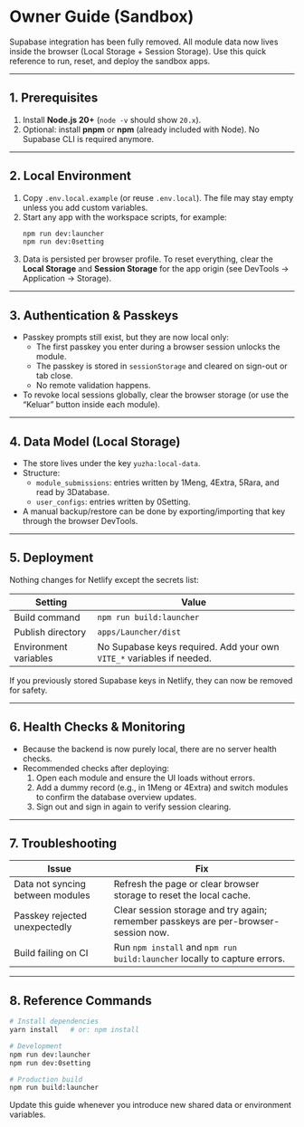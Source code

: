 ﻿# Owner Guide (Sandbox)

Supabase integration has been fully removed. All module data now lives inside the browser (Local Storage + Session Storage). Use this quick reference to run, reset, and deploy the sandbox apps.

---

## 1. Prerequisites

1. Install **Node.js 20+** (`node -v` should show `20.x`).
2. Optional: install **pnpm** or **npm** (already included with Node). No Supabase CLI is required anymore.

---

## 2. Local Environment

1. Copy `.env.local.example` (or reuse `.env.local`). The file may stay empty unless you add custom variables.
2. Start any app with the workspace scripts, for example:
   ```bash
   npm run dev:launcher
   npm run dev:0setting
   ```
3. Data is persisted per browser profile. To reset everything, clear the **Local Storage** and **Session Storage** for the app origin (see DevTools → Application → Storage).

---

## 3. Authentication & Passkeys

- Passkey prompts still exist, but they are now local only:
  - The first passkey you enter during a browser session unlocks the module.
  - The passkey is stored in `sessionStorage` and cleared on sign-out or tab close.
  - No remote validation happens.
- To revoke local sessions globally, clear the browser storage (or use the “Keluar” button inside each module).

---

## 4. Data Model (Local Storage)

- The store lives under the key `yuzha:local-data`.
- Structure:
  - `module_submissions`: entries written by 1Meng, 4Extra, 5Rara, and read by 3Database.
  - `user_configs`: entries written by 0Setting.
- A manual backup/restore can be done by exporting/importing that key through the browser DevTools.

---

## 5. Deployment

Nothing changes for Netlify except the secrets list:

| Setting | Value |
| --- | --- |
| Build command | `npm run build:launcher` |
| Publish directory | `apps/Launcher/dist` |
| Environment variables | No Supabase keys required. Add your own `VITE_*` variables if needed. |

If you previously stored Supabase keys in Netlify, they can now be removed for safety.

---

## 6. Health Checks & Monitoring

- Because the backend is now purely local, there are no server health checks.
- Recommended checks after deploying:
  1. Open each module and ensure the UI loads without errors.
  2. Add a dummy record (e.g., in 1Meng or 4Extra) and switch modules to confirm the database overview updates.
  3. Sign out and sign in again to verify session clearing.

---

## 7. Troubleshooting

| Issue | Fix |
| --- | --- |
| Data not syncing between modules | Refresh the page or clear browser storage to reset the local cache. |
| Passkey rejected unexpectedly | Clear session storage and try again; remember passkeys are per-browser-session now. |
| Build failing on CI | Run `npm install` and `npm run build:launcher` locally to capture errors. |

---

## 8. Reference Commands

```bash
# Install dependencies
yarn install   # or: npm install

# Development
npm run dev:launcher
npm run dev:0setting

# Production build
npm run build:launcher
```

Update this guide whenever you introduce new shared data or environment variables.
